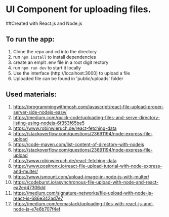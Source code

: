 # UI Component for uploading files.
##Created with React.js and Node.js

## To run the app:
1. Clone the repo and cd into the directory
2. run `npm install` to install dependencies
3. create an emplt .env file in a root digit rectory 
4. run `npm run dev` to start it locally
5. Use the interface (http://localhost:3000) to upload a file
6. Uploaded file can be found in 'public/uploads' folder


## Used materials:
1. https://programmingwithmosh.com/javascript/react-file-upload-proper-server-side-nodejs-easy/
2. https://medium.com/quick-code/uploading-files-and-serve-directory-listing-using-nodejs-6f353f65be5
3. https://www.robinwieruch.de/react-fetching-data
4. https://stackoverflow.com/questions/23691194/node-express-file-upload
5. https://code-maven.com/list-content-of-directory-with-nodejs
6. https://stackoverflow.com/questions/23691194/node-express-file-upload
7. https://www.robinwieruch.de/react-fetching-data
8. https://www.positronx.io/react-file-upload-tutorial-with-node-express-and-multer/
9. https://www.jsmount.com/upload-image-in-node-js-with-multer/
10. https://codeburst.io/asynchronous-file-upload-with-node-and-react-ea2ed47306dd
11. https://medium.com/signature-networks/file-upload-with-node-js-react-js-686e342ad7e7
12. https://medium.com/ecmastack/uploading-files-with-react-js-and-node-js-e7e6b707f4ef


